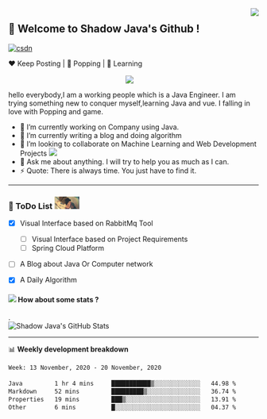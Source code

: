 
<img  align='right' height="170" src="https://media.giphy.com/media/15olIOnCASbpS/giphy.gif?raw=true">

  
## 👋 Welcome to Shadow Java's Github !  
 
[![csdn](https://img.shields.io/badge/-csdn-c14438?style=flat-square&logo=c&logoColor=white)](https://blog.csdn.net/liyuanbo1997)

:heart: Keep Posting | :black_heart: Popping | :blue_heart: Learning

<center>
<img align='center'  src="https://source.unsplash.com/user/erondu/1200x600">
</center>
  
hello everybody,I am a working people which is a Java Engineer. I am trying something new to conquer myself,learning Java and vue. I falling in love with Popping and game.

- 🔭 I’m currently working on Company using Java.
- 🌱 I’m currently writing a blog and doing algorithm
- 👯 I’m looking to collaborate on Machine Learning and Web Development Projects <img src="https://media.giphy.com/media/WUlplcMpOCEmTGBtBW/giphy.gif" width="30">
- 💬 Ask me about anything. I will try to help you as much as I can.
- ⚡ Quote: There is always time. You just have to find it.



----

### :panda_face: ToDo List  <img src="https://github.com/Shadow-Java/Shadow-Java/blob/main/image/img_rain_1.gif" width="50">

- [x] Visual Interface based on RabbitMq Tool

   - [ ] Visual Interface based on Project Requirements 
   - [ ] Spring Cloud Platform
   
 - [ ] A Blog about Java Or Computer network
 - [X] A Daily Algorithm

#### <img src="https://media.giphy.com/media/VgCDAzcKvsR6OM0uWg/giphy.gif" width="50"> How about some stats ?
  
.    
![Shadow Java's GitHub Stats](https://github-readme-stats.vercel.app/api?username=Shadow-Java&&hide==["stars"]&show_icons=true&title_color=fff&icon_color=79ff97&text_color=9f9f9f&bg_color=151515)


-------

📊 **Weekly development breakdown**

<!--START_SECTION:waka-->
```text
Week: 13 November, 2020 - 20 November, 2020

Java         1 hr 4 mins     ███████████▒░░░░░░░░░░░░░   44.98 % 
Markdown     52 mins         █████████▒░░░░░░░░░░░░░░░   36.74 % 
Properties   19 mins         ███▒░░░░░░░░░░░░░░░░░░░░░   13.91 % 
Other        6 mins          █░░░░░░░░░░░░░░░░░░░░░░░░   04.37 % 
```
<!--END_SECTION:waka-->

